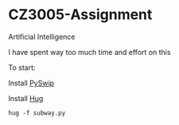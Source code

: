 # CZ3005-Assignment
Artificial Intelligence

I have spent way too much time and effort on this

To start:

Install [PySwip](https://github.com/yuce/pyswip)

Install [Hug](https://www.hug.rest/website/quickstart)

```hug -f subway.py```
